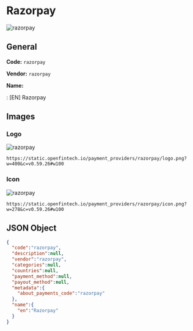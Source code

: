 
# Razorpay 
![razorpay](https://static.openfintech.io/payment_providers/razorpay/logo.png?w=400&c=v0.59.26#w100)  

## General 
 
**Code:** `razorpay` 
 
**Vendor:** `razorpay` 
 
**Name:** 
 
:	[EN] Razorpay 
 

## Images 

### Logo 
 
![razorpay](https://static.openfintech.io/payment_providers/razorpay/logo.png?w=400&c=v0.59.26#w100)  

```
https://static.openfintech.io/payment_providers/razorpay/logo.png?w=400&c=v0.59.26#w100
```  

### Icon 
 
![razorpay](https://static.openfintech.io/payment_providers/razorpay/icon.png?w=278&c=v0.59.26#w100)  

```
https://static.openfintech.io/payment_providers/razorpay/icon.png?w=278&c=v0.59.26#w100
```  

## JSON Object 

```json
{
  "code":"razorpay",
  "description":null,
  "vendor":"razorpay",
  "categories":null,
  "countries":null,
  "payment_method":null,
  "payout_method":null,
  "metadata":{
    "about_payments_code":"razorpay"
  },
  "name":{
    "en":"Razorpay"
  }
}
```  
